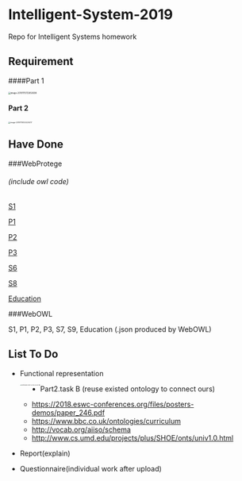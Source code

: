 # Intelligent-System-2019
Repo for Intelligent Systems homework

## Requirement

####Part 1

<img src="/Users/feynman/Library/Application Support/typora-user-images/image-20191115112850698.png" alt="image-20191115112850698" style="zoom:30%;" align=left/>

#### Part 2

<img src="/Users/feynman/Library/Application Support/typora-user-images/image-20191115120220417.png" alt="image-20191115120220417" style="zoom:25%;" align=left/>

## Have Done

###WebProtege

######	(include owl code)

[S1](https://webprotege.stanford.edu/#projects/b84590b9-9ea4-458e-91ea-1dec44376227/edit/Classes)

[P1](https://webprotege.stanford.edu/#projects/f8fc06a5-9724-47fe-ad97-5fe89754d01e/edit/Classes)

[P2](https://webprotege.stanford.edu/#projects/06471cdf-8a65-4c8c-81dc-a71815a09037/edit/Classes)

[P3](https://webprotege.stanford.edu/#projects/06471cdf-8a65-4c8c-81dc-a71815a09037/edit/Classes)

[S6](https://webprotege.stanford.edu/#projects/dfec7708-494b-4206-ad6d-0abefe21896f/edit/Classes)

[S8](https://webprotege.stanford.edu/#projects/1403b9df-4803-4599-a04e-907f8b8451aa/edit/Classes)

[Education](https://webprotege.stanford.edu/#projects/41d4742f-efed-45fa-b0bb-1ed7ed7da0b8/edit/Classes)

###WebOWL

S1, P1, P2, P3, S7, S9, Education (.json produced by WebOWL)



## List To Do



- Functional representation

  <img src="/Users/feynman/Desktop/Screen Shot 2019-11-27 at 3.43.42 PM.png" alt="Screen Shot 2019-11-27 at 3.43.42 PM" style="zoom:15%;" align=left />

- Part2.task B (reuse existed ontology to connect ours)

  - <https://2018.eswc-conferences.org/files/posters-demos/paper_246.pdf>
  - <https://www.bbc.co.uk/ontologies/curriculum>
  - <http://vocab.org/aiiso/schema>
  - <http://www.cs.umd.edu/projects/plus/SHOE/onts/univ1.0.html>

- Report(explain)

- Questionnaire(individual work after upload)

